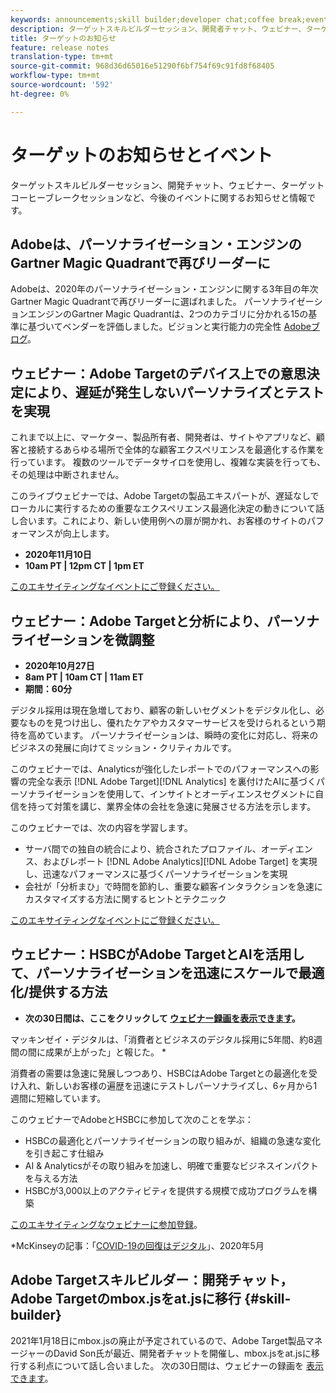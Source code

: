 ```yaml
---
keywords: announcements;skill builder;developer chat;coffee break;events
description: ターゲットスキルビルダーセッション、開発者チャット、ウェビナー、ターゲットコーヒーブレークセッションなど、今後のイベントに関する情報を紹介します。
title: ターゲットのお知らせ
feature: release notes
translation-type: tm+mt
source-git-commit: 968d36d65016e51290f6bf754f69c91fd8f68405
workflow-type: tm+mt
source-wordcount: '592'
ht-degree: 0%

---
```



# ターゲットのお知らせとイベント

ターゲットスキルビルダーセッション、開発チャット、ウェビナー、ターゲットコーヒーブレークセッションなど、今後のイベントに関するお知らせと情報です。

## Adobeは、パーソナライゼーション・エンジンのGartner Magic Quadrantで再びリーダーに

Adobeは、2020年のパーソナライゼーション・エンジンに関する3年目の年次Gartner Magic Quadrantで再びリーダーに選ばれました。 パーソナライゼーションエンジンのGartner Magic Quadrantは、2つのカテゴリに分かれる15の基準に基づいてベンダーを評価しました。ビジョンと実行能力の完全性 [Adobeブログ](https://theblog.adobe.com/adobe-again-named-leader-in-gartner-magic-quadrant-for-personalization-engines/)。

## ウェビナー：Adobe Targetのデバイス上での意思決定により、遅延が発生しないパーソナライズとテストを実現

これまで以上に、マーケター、製品所有者、開発者は、サイトやアプリなど、顧客と接続するあらゆる場所で全体的な顧客エクスペリエンスを最適化する作業を行っています。 複数のツールでデータサイロを使用し、複雑な実装を行っても、その処理は中断されません。

このライブウェビナーでは、Adobe Targetの製品エキスパートが、遅延なしでローカルに実行するための重要なエクスペリエンス最適化決定の動きについて話し合います。これにより、新しい使用例への扉が開かれ、お客様のサイトのパフォーマンスが向上します。

* **2020年11月10日**
* **10am PT | 12pm CT | 1pm ET**

[このエキサイティングなイベントにご登録ください。](https://www.adobeeventsonline.com/Target/2020/OnDeviceDecisions/invite.html)

## ウェビナー：Adobe Targetと分析により、パーソナライゼーションを微調整

* **2020年10月27日**
* **8am PT | 10am CT | 11am ET**
* **期間：60分**

デジタル採用は現在急増しており、顧客の新しいセグメントをデジタル化し、必要なものを見つけ出し、優れたケアやカスタマーサービスを受けられるという期待を高めています。 パーソナライゼーションは、瞬時の変化に対応し、将来のビジネスの発展に向けてミッション・クリティカルです。

このウェビナーでは、Analyticsが強化したレポートでのパフォーマンスへの影響の完全な表示 [!DNL Adobe Target][!DNL Analytics] を裏付けたAIに基づくパーソナライゼーションを使用して、インサイトとオーディエンスセグメントに自信を持って対策を講じ、業界全体の会社を急速に発展させる方法を示します。

このウェビナーでは、次の内容を学習します。

* サーバ間での独自の統合により、統合されたプロファイル、オーディエンス、およびレポート [!DNL Adobe Analytics][!DNL Adobe Target] を実現し、迅速なパフォーマンスに基づくパーソナライゼーションを実現
* 会社が「分析まひ」で時間を節約し、重要な顧客インタラクションを急速にカスタマイズする方法に関するヒントとテクニック

[このエキサイティングなイベントにご登録ください。](https://www.adobeeventsonline.com/Webinar/2020/PersonalizationScale/invite.html)

## ウェビナー：HSBCがAdobe TargetとAIを活用して、パーソナライゼーションを迅速にスケールで最適化/提供する方法

* **次の30日間は、ここをクリックして [ウェビナー録画を表示できます](https://seminars.adobeconnect.com/ps4ozlg7qfdy/?proto=true)。**

マッキンゼイ・デジタルは、「消費者とビジネスのデジタル採用に5年間、約8週間の間に成果が上がった」と報じた。 *

消費者の需要は急速に発展しつつあり、HSBCはAdobe Targetとの最適化を受け入れ、新しいお客様の遍歴を迅速にテストしパーソナライズし、6ヶ月から1週間に短縮しています。

このウェビナーでAdobeとHSBCに参加して次のことを学ぶ：

* HSBCの最適化とパーソナライゼーションの取り組みが、組織の急速な変化を引き起こす仕組み
* AI &amp; Analyticsがその取り組みを加速し、明確で重要なビジネスインパクトを与える方法
* HSBCが3,000以上のアクティビティを提供する規模で成功プログラムを構築

[このエキサイティングなウェビナーに参加登録](https://hsbc-targetai.experienceleague.adobeevents.com/)。

*McKinseyの記事：「[COVID-19の回復はデジタル](https://www.mckinsey.com/business-functions/mckinsey-digital/our-insights/the-covid-19-recovery-will-be-digital-a-plan-for-the-first-90-days#)」、2020年5月

## Adobe Targetスキルビルダー：開発チャット，Adobe Targetのmbox.jsをat.jsに移行 {#skill-builder}

2021年1月18日にmbox.jsの廃止が予定されているので、Adobe Target製品マネージャーのDavid Son氏が最近、開発者チャットを開催し、mbox.jsをat.jsに移行する利点について話し合いました。 次の30日間は、ウェビナーの録画を [表示できます](https://seminars.adobeconnect.com/ptdo6mfo6qn6/?proto=true)。